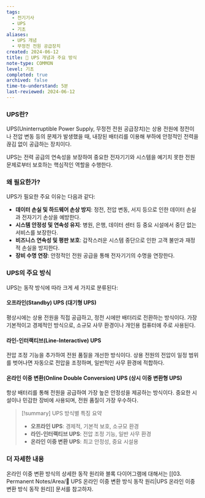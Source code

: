```yaml
---
tags:
  - 전기기사
  - UPS
  - 기초
aliases:
  - UPS 개념
  - 무정전 전원 공급장치
created: 2024-06-12
title: 📝 UPS 개념과 주요 방식
note-type: COMMON
level: 기초
completed: true
archived: false
time-to-understand: 5분
last-reviewed: 2024-06-12
---
```


### UPS란?
UPS(Uninterruptible Power Supply, 무정전 전원 공급장치)는 상용 전원에 정전이나 전압 변동 등의 문제가 발생했을 때, 내장된 배터리를 이용해 부하에 안정적인 전력을 끊김 없이 공급하는 장치이다.

UPS는 전력 공급의 연속성을 보장하여 중요한 전자기기와 시스템을 예기치 못한 전원 문제로부터 보호하는 핵심적인 역할을 수행한다.

### 왜 필요한가?

UPS가 필요한 주요 이유는 다음과 같다:

- **데이터 손실 및 하드웨어 손상 방지**: 정전, 전압 변동, 서지 등으로 인한 데이터 손실과 전자기기 손상을 예방한다.
- **시스템 안정성 및 연속성 유지**: 병원, 은행, 데이터 센터 등 중요 시설에서 중단 없는 서비스를 보장한다.
- **비즈니스 연속성 및 평판 보호**: 갑작스러운 시스템 중단으로 인한 고객 불만과 재정적 손실을 방지한다.
- **장비 수명 연장**: 안정적인 전원 공급을 통해 전자기기의 수명을 연장한다.

### UPS의 주요 방식

UPS는 동작 방식에 따라 크게 세 가지로 분류된다:

#### 오프라인(Standby) UPS (대기형 UPS)
평상시에는 상용 전원을 직접 공급하고, 정전 시에만 배터리로 전환하는 방식이다. 가장 기본적이고 경제적인 방식으로, 소규모 사무 환경이나 개인용 컴퓨터에 주로 사용된다.

#### 라인-인터랙티브(Line-Interactive) UPS
전압 조정 기능을 추가하여 전원 품질을 개선한 방식이다. 상용 전원의 전압이 일정 범위를 벗어나면 자동으로 전압을 조정하며, 일반적인 사무 환경에 적합하다.

#### 온라인 이중 변환(Online Double Conversion) UPS (상시 이중 변환형 UPS)
항상 배터리를 통해 전원을 공급하여 가장 높은 안정성을 제공하는 방식이다. 중요한 시설이나 민감한 장비에 사용되며, 전원 품질이 가장 우수하다.

>[!summary] UPS 방식별 특징 요약
>- **오프라인 UPS**: 경제적, 기본적 보호, 소규모 환경
>- **라인-인터랙티브 UPS**: 전압 조정 기능, 일반 사무 환경
>- **온라인 이중 변환 UPS**: 최고 안정성, 중요 시설용

### 더 자세한 내용

온라인 이중 변환 방식의 상세한 동작 원리와 블록 다이어그램에 대해서는 [[03. Permanent Notes/Area/📝 UPS 온라인 이중 변환 방식 동작 원리|UPS 온라인 이중 변환 방식 동작 원리]] 문서를 참고하자.